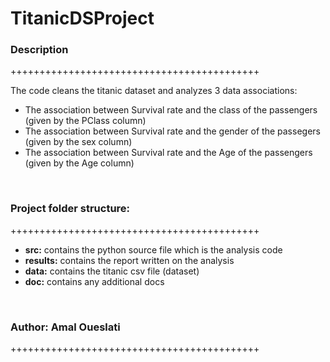 # TitanicDSProject
<h3>Description</h3>
+++++++++++++++++++++++++++++++++++++++++++
<p> The code cleans the titanic dataset and analyzes 3 data associations: </p>
<ul>  
  <li>The association between Survival rate and the class of the passengers (given by the PClass column)</li>
  <li>The association between Survival rate and the gender of the passegers (given by the sex column)</li>
  <li>The association between Survival rate and the Age of the passengers (given by the Age column)</li>
 </ul>
 </br>
 <h3>Project folder structure:</h3>
 +++++++++++++++++++++++++++++++++++++++++++
  <ul>
    <li><b>src:</b> contains the python source file which is the analysis code </li>
    <li><b>results:</b> contains the report written on the analysis</li>
    <li><b>data:</b> contains the titanic csv file (dataset)
    <li><b>doc:</b> contains any additional docs</li>
  </ul></br>
  
  <h3>Author: Amal Oueslati</h3>
 +++++++++++++++++++++++++++++++++++++++++++

